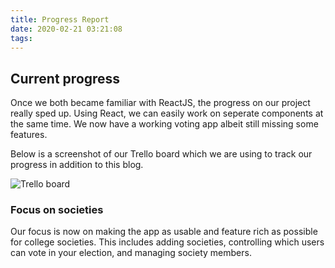 ```yaml
---
title: Progress Report
date: 2020-02-21 03:21:08
tags:
---
```


## Current progress

Once we both became familiar with ReactJS, the progress on our project really sped up. Using React, we can easily work on seperate components at the same time. We now have a working voting app albeit still missing some features. 

Below is a screenshot of our Trello board which we are using to track our progress in addition to this blog.

![Trello board](https://i.imgur.com/URFibZR.png "Trello board")

### Focus on societies

Our focus is now on making the app as usable and feature rich as possible for college societies. This includes adding societies, controlling which users can vote in your election, and managing society members.

